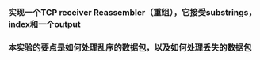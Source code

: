 ### 实现一个TCP receiver **Reassembler**（重组），它接受**substrings**，**index**和一个**output**
### 本实验的要点是如何处理乱序的数据包，以及如何处理丢失的数据包
